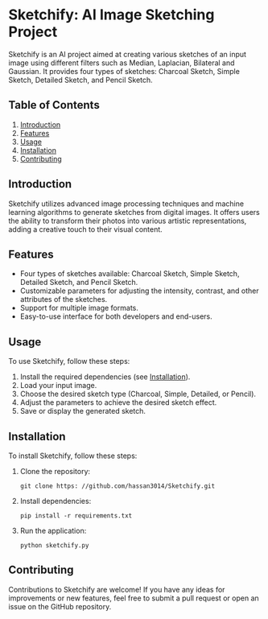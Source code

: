 # Sketchify: AI Image Sketching Project

Sketchify is an AI project aimed at creating various sketches of an input image using different filters such as Median, Laplacian, Bilateral and Gaussian. It provides four types of sketches: Charcoal Sketch, Simple Sketch, Detailed Sketch, and Pencil Sketch.

## Table of Contents

1. [Introduction](#introduction)
2. [Features](#features)
3. [Usage](#usage)
4. [Installation](#installation)
5. [Contributing](#contributing)


## Introduction

Sketchify utilizes advanced image processing techniques and machine learning algorithms to generate sketches from digital images. It offers users the ability to transform their photos into various artistic representations, adding a creative touch to their visual content.

## Features

- Four types of sketches available: Charcoal Sketch, Simple Sketch, Detailed Sketch, and Pencil Sketch.
- Customizable parameters for adjusting the intensity, contrast, and other attributes of the sketches.
- Support for multiple image formats.
- Easy-to-use interface for both developers and end-users.

## Usage

To use Sketchify, follow these steps:

1. Install the required dependencies (see [Installation](#installation)).
2. Load your input image.
3. Choose the desired sketch type (Charcoal, Simple, Detailed, or Pencil).
4. Adjust the parameters to achieve the desired sketch effect.
5. Save or display the generated sketch.

## Installation

To install Sketchify, follow these steps:

1. Clone the repository:
   ```
   git clone https: //github.com/hassan3014/Sketchify.git
   ```
2. Install dependencies:
   ```
   pip install -r requirements.txt
   ```
3. Run the application:
   ```
   python sketchify.py
   ```

## Contributing

Contributions to Sketchify are welcome! If you have any ideas for improvements or new features, feel free to submit a pull request or open an issue on the GitHub repository.


